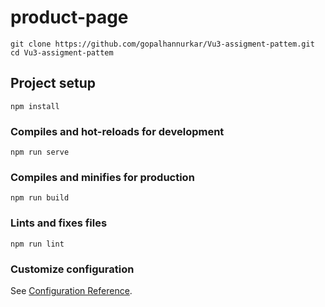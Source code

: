 # product-page
```
git clone https://github.com/gopalhannurkar/Vu3-assigment-pattem.git
cd Vu3-assigment-pattem
```
## Project setup
```
npm install
```

### Compiles and hot-reloads for development
```
npm run serve
```

### Compiles and minifies for production
```
npm run build
```

### Lints and fixes files
```
npm run lint
```

### Customize configuration
See [Configuration Reference](https://cli.vuejs.org/config/).
